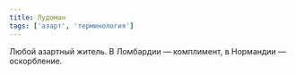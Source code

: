 ```yaml
---
title: Лудоман
tags: ['азарт', 'терминология']
---
```


Любой азартный житель. В Ломбардии — комплимент, в Нормандии — оскорбление.
